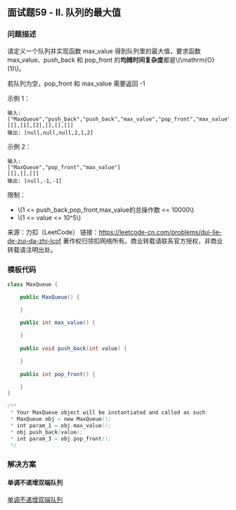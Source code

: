 <script src="https://cdn.bootcss.com/mathjax/2.7.7/MathJax.js?config=TeX-AMS-MML_HTMLorMML"></script>

## 面试题59 - II. 队列的最大值

### 问题描述

请定义一个队列并实现函数 max_value 得到队列里的最大值，要求函数max_value、push_back 和 pop_front 的**均摊时间复杂度**都是\\(\mathrm{O}(1)\\)。

若队列为空，pop_front 和 max_value 需要返回 -1

示例 1：

```
输入: 
["MaxQueue","push_back","push_back","max_value","pop_front","max_value"]
[[],[1],[2],[],[],[]]
输出: [null,null,null,2,1,2]
```

示例 2：

```
输入: 
["MaxQueue","pop_front","max_value"]
[[],[],[]]
输出: [null,-1,-1]
```
 

限制：

* \\(1 <= push_back,pop_front,max_value的总操作数 <= 10000\\)
* \\(1 <= value <= 10^5\\)

来源：力扣（LeetCode）
链接：https://leetcode-cn.com/problems/dui-lie-de-zui-da-zhi-lcof
著作权归领扣网络所有。商业转载请联系官方授权，非商业转载请注明出处。

### 模板代码

``` java
class MaxQueue {

    public MaxQueue() {

    }
    
    public int max_value() {

    }
    
    public void push_back(int value) {

    }
    
    public int pop_front() {

    }
}

/**
 * Your MaxQueue object will be instantiated and called as such:
 * MaxQueue obj = new MaxQueue();
 * int param_1 = obj.max_value();
 * obj.push_back(value);
 * int param_3 = obj.pop_front();
 */
```

### 解决方案


#### 单调不递增双端队列

[单调不递增双端队列](q0059/solu1/Solution.java)